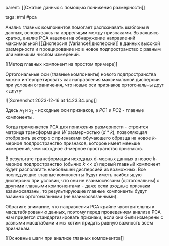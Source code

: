 parent: [[Сжатие данных с помощью понижения размерности]]

tags: #ml #pca 

Анализ главных компонентов помогает распознавать шаблоны в данных, основываясь на корреляции между признаками. Выражаясь кратко, анализ РСА нацелен на обнаружение направлений максимальной [[Дисперсия (Variance)|дисперсии]] в данных высокой размерности и проецирование их в новое подпространство с равным или меньшим числом измерений.

[[Метод главных компонент на простом примере]] 

Ортогональные оси (главные компоненты) нового подпространства можно интерпретировать как направления максимальной дисперсии при условии ограничения, что новые оси признаков ортогональны друг к другу

![[Screenshot 2023-12-16 at 14.23.34.png]]

Здесь $x_1$ и $x_2$ - исходные оси признаков, а $PC 1$ и $PC 2$ - главные компоненты.

Когда применяется PCA для понижения размерности - строится матрица трансформации $W$ размерностью ($d*k$), позволяющая отобразить вектор $х$ с признаками обучающего образца на новое $k$-мерное подпространство признаков, которое имеет меньше измерений, чем исходное $d$-мерное пространство признаков.

В результате трансформации исходных d-мерных данных в новое $k$-мерное подпространство (обычно $k$ << $d$) первый главный компонент будет располагать наибольшей дисперсией из возможных. Все последующие главные компоненты будут иметь наибольшую дисперсию при условии, что они не взаимосвязаны (ортогональны) с другими главными компонентами - даже если входные признаки взаимосвязаны, то результирующие главные компоненты будут взаимно ортогональными (не взаимосвязанными).

Обратите внимание, что направления РСА крайне чувствительны к масштабированию данных, поэтому перед проведением анализа РСА нам придется стандартизировать признаки, если они были измерены с разными масштабами и мы хотим придать равную важность всем признакам.

[[Основные шаги при анализе главных компонентов]]




